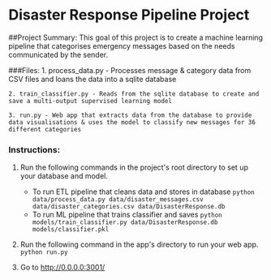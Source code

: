 # Disaster Response Pipeline Project

##Project Summary:
    This goal of this project is to create a machine learning pipeline that categorises emergency messages based on the needs communicated by the sender.

###Files:
    1. process_data.py - Processes message & category data from CSV files and loans the data into a sqlite database

    2. train_classifier.py - Reads from the sqlite database to create and save a multi-output supervised learning model
    
    3. run.py - Web app that extracts data from the database to provide data visualisations & uses the model to classify new messages for 36 different categories


### Instructions:
1. Run the following commands in the project's root directory to set up your database and model.

    - To run ETL pipeline that cleans data and stores in database
        `python data/process_data.py data/disaster_messages.csv data/disaster_categories.csv data/DisasterResponse.db`
    - To run ML pipeline that trains classifier and saves
        `python models/train_classifier.py data/DisasterResponse.db models/classifier.pkl`

2. Run the following command in the app's directory to run your web app.
    `python run.py`

3. Go to http://0.0.0.0:3001/
